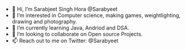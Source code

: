 - 👋 Hi, I’m Sarabjeet Singh Hora @Sarabyeet
- 👀 I’m interested in Computer science, making games, weightlighting, drawing and photography.
- 🌱 I’m currently learning Java, Andriod and DSA.
- 💞️ I’m looking to collaborate on Open source Projects.
- 📫 Reach out to me on Twitter: @Sarabyeet


